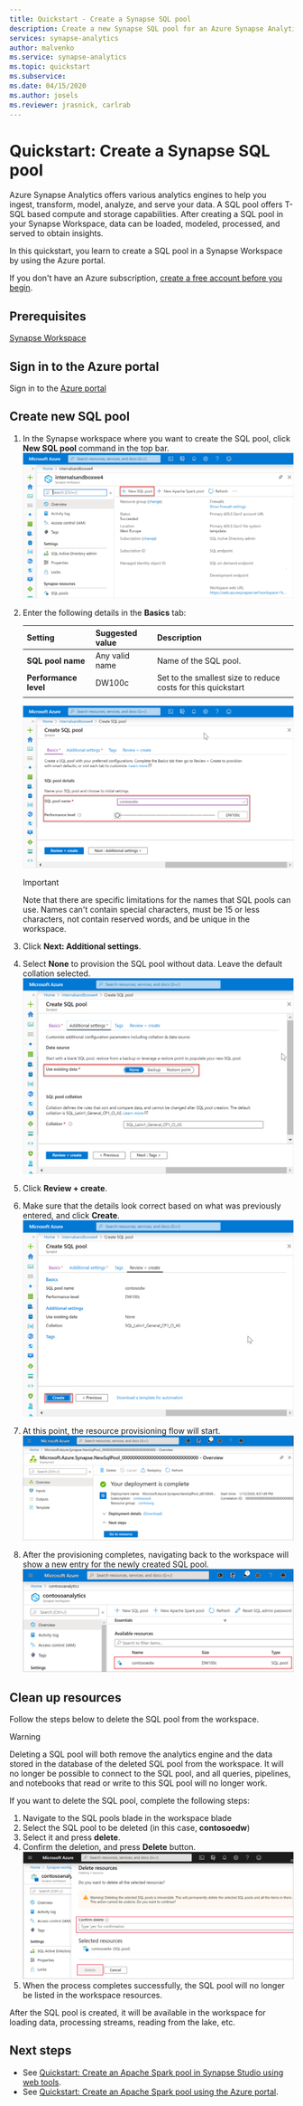 ```yaml
---
title: Quickstart - Create a Synapse SQL pool 
description: Create a new Synapse SQL pool for an Azure Synapse Analytics Synapse Workspace by following the steps in this guide. 
services: synapse-analytics 
author: malvenko
ms.service: synapse-analytics
ms.topic: quickstart 
ms.subservice:
ms.date: 04/15/2020
ms.author: josels
ms.reviewer: jrasnick, carlrab
---
```


# Quickstart: Create a Synapse SQL pool

Azure Synapse Analytics offers various analytics engines to help you ingest, transform, model, analyze, and serve your data. A SQL pool offers T-SQL based compute and storage capabilities. After creating a SQL pool in your Synapse Workspace, data can be loaded, modeled, processed, and served to obtain insights.

In this quickstart, you learn to create a SQL pool in a Synapse Workspace by using the Azure portal.

If you don't have an Azure subscription, [create a free account before you begin](https://azure.microsoft.com/free/).

## Prerequisites

[Synapse Workspace](quickstart-create-workspace.md)

## Sign in to the Azure portal

Sign in to the [Azure portal](https://portal.azure.com/)

## Create new SQL pool

1. In the Synapse workspace where you want to create the SQL pool, click **New SQL pool** command in the top bar.
![Overview of Synapse Workspace with a red box around the command to create a new SQL pool.](media/quickstart-create-sql-pool/quickstart-create-sql-pool-01.png)
2. Enter the following details in the **Basics** tab:

    | Setting | Suggested value | Description |
    | :------ | :-------------- | :---------- |
    | **SQL pool name** | Any valid name | Name of the SQL pool. |
    | **Performance level** | DW100c | Set to the smallest size to reduce costs for this quickstart |
    ||||
  
    ![SQL pool create flow - basics tab.](media/quickstart-create-sql-pool/quickstart-create-sql-pool-02.png)
    > [!IMPORTANT]
    > Note that there are specific limitations for the names that SQL pools can use. Names can't contain special characters, must be 15 or less characters, not contain reserved words, and be unique in the workspace.

3. Click **Next: Additional settings**.
4. Select **None** to provision the SQL pool without data. Leave the default collation selected.
![SQL pool create flow - additional settings tab.](media/quickstart-create-sql-pool/quickstart-create-sql-pool-03.png)

5. Click **Review + create**.
6. Make sure that the details look correct based on what was previously entered, and click **Create**.
![SQL pool create flow - review settings tab.](media/quickstart-create-sql-pool/quickstart-create-sql-pool-04.png)

7. At this point, the resource provisioning flow will start.
 ![SQL pool create flow - resource provisioning.](media/quickstart-create-sql-pool/quickstart-create-sql-pool-06.png)

8. After the provisioning completes, navigating back to the workspace will show a new entry for the newly created SQL pool.
 ![SQL pool create flow - resource provisioning.](media/quickstart-create-sql-pool/quickstart-create-sql-pool-07.png)

## Clean up resources

Follow the steps below to delete the SQL pool from the workspace.
> [!WARNING]
> Deleting a SQL pool will both remove the analytics engine and the data stored in the database of the deleted SQL pool from the workspace. It will no longer be possible to connect to the SQL pool, and all queries, pipelines, and notebooks that read or write to this SQL pool will no longer work.

If you want to delete the SQL pool, complete the following steps:

1. Navigate to the SQL pools blade in the workspace blade
1. Select the SQL pool to be deleted (in this case, **contosoedw**)
1. Select it and press **delete**.
1. Confirm the deletion, and press **Delete** button.
 ![SQL pool overview - highlighting delete confirmation.](media/quickstart-create-sql-pool/quickstart-create-sql-pool-11.png)
1. When the process completes successfully, the SQL pool will no longer be listed in the workspace resources.

After the SQL pool is created, it will be available in the workspace for loading data, processing streams, reading from the lake, etc.

## Next steps

- See [Quickstart: Create an Apache Spark pool in Synapse Studio using web tools](spark/apache-spark-notebook-create-spark-use-sql.md).
- See [Quickstart: Create an Apache Spark pool using the Azure portal](quickstart-create-apache-spark-pool.md).
